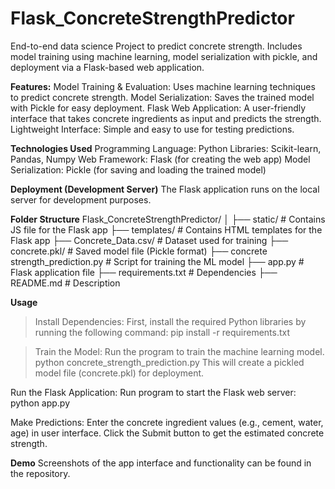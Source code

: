 # Flask_ConcreteStrengthPredictor
End-to-end data science Project to predict concrete strength. Includes model training using machine learning, model serialization with pickle, and deployment via a Flask-based web application.

**Features:**
Model Training & Evaluation: Uses machine learning techniques to predict concrete strength.
Model Serialization: Saves the trained model with Pickle for easy deployment.
Flask Web Application: A user-friendly interface that takes concrete ingredients as input and predicts the strength.
Lightweight Interface: Simple and easy to use for testing predictions.

**Technologies Used**
Programming Language: Python
Libraries: Scikit-learn, Pandas, Numpy
Web Framework: Flask (for creating the web app)
Model Serialization: Pickle (for saving and loading the trained model)

**Deployment (Development Server)**
The Flask application runs on the local server for development purposes.

**Folder Structure**
Flask_ConcreteStrengthPredictor/
│
├── static/                                 # Contains JS file for the Flask app
├── templates/                              # Contains HTML templates for the Flask app
├── Concrete_Data.csv/                      # Dataset used for training
├── concrete.pkl/                           # Saved model file (Pickle format)
├── concrete strength_prediction.py         # Script for training the ML model
├── app.py                                  # Flask application file
├── requirements.txt                        # Dependencies
├── README.md                               # Description

**Usage**
>Install Dependencies:
First, install the required Python libraries by running the following command:
pip install -r requirements.txt

>Train the Model:
Run the program to train the machine learning model.
python concrete_strength_prediction.py
This will create a pickled model file (concrete.pkl) for deployment.

Run the Flask Application:
Run program to start the Flask web server:
python app.py

Make Predictions:
Enter the concrete ingredient values (e.g., cement, water, age) in user interface.
Click the Submit button to get the estimated concrete strength.

**Demo**
Screenshots of the app interface and functionality can be found in the repository.
